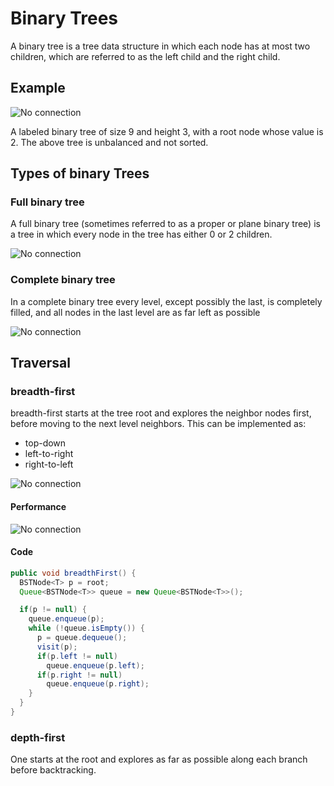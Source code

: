 # Binary Trees
A binary tree is a tree data structure in which each node has at most two children, which are referred to as the left child and the right child.

## Example
![No connection](https://upload.wikimedia.org/wikipedia/commons/thumb/f/f7/Binary_tree.svg/192px-Binary_tree.svg.png)

A labeled binary tree of size 9 and height 3, with a root node whose value is 2. The above tree is unbalanced and not sorted.

## Types of binary Trees
### Full binary tree
A full binary tree (sometimes referred to as a proper or plane binary tree) is a tree in which every node in the tree has either 0 or 2 children.

![No connection](https://upload.wikimedia.org/wikipedia/commons/thumb/d/d4/Full_binary.pdf/page1-220px-Full_binary.pdf.jpg)
### Complete binary tree
In a complete binary tree every level, except possibly the last, is completely filled, and all nodes in the last level are as far left as possible

![No connection](https://upload.wikimedia.org/wikipedia/commons/thumb/8/85/Complete_binary.pdf/page1-220px-Complete_binary.pdf.jpg)

## Traversal
### breadth-first
breadth-first starts at the tree root and explores the neighbor nodes first, before moving to the next level neighbors.
This can be implemented as:
- top-down
- left-to-right
- right-to-left

![No connection](https://upload.wikimedia.org/wikipedia/commons/4/46/Animated_BFS.gif)

#### Performance
![No connection](https://wikimedia.org/api/rest_v1/media/math/render/svg/3723b61a52380fbdf4c6892af96ebbfe8fb76a22)

#### Code
```java
public void breadthFirst() {
  BSTNode<T> p = root;
  Queue<BSTNode<T>> queue = new Queue<BSTNode<T>>();

  if(p != null) {
    queue.enqueue(p);
    while (!queue.isEmpty()) {
      p = queue.dequeue();
      visit(p);
      if(p.left != null)
        queue.enqueue(p.left);
      if(p.right != null)
        queue.enqueue(p.right);
    }
  }
}
```
### depth-first
One starts at the root and explores as far as possible along each branch before backtracking.
